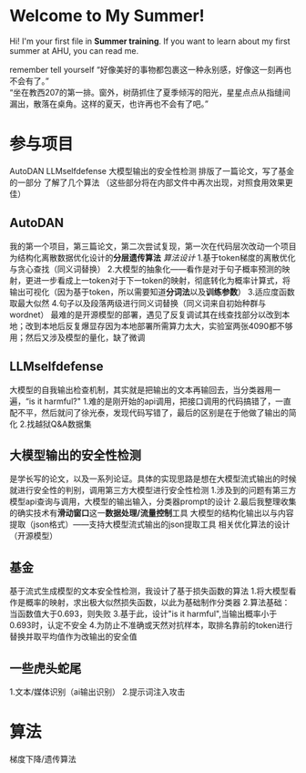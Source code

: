 # Welcome to My Summer!

Hi! I'm your first file in **Summer training**. If you want to learn about my first summer at AHU, you can read me.  

remember tell yourself “好像美好的事物都包裹这一种永别感，好像这一刻再也不会有了。”  
“坐在教西207的第一排。窗外，树荫抓住了夏季倾泻的阳光，星星点点从指缝间漏出，散落在桌角。这样的夏天，也许再也不会有了吧。”

# 参与项目

AutoDAN
LLMselfdefense
大模型输出的安全性检测
排版了一篇论文，写了基金的一部分
了解了几个算法
（这些部分将在内部文件中再次出现，对照食用效果更佳）

## AutoDAN

我的第一个项目，第三篇论文，第二次尝试复现，第一次在代码层次改动一个项目
为结构化离散数据优化设计的**分层遗传算法**
*算法设计*
 <tab>1.基于token梯度的离散优化与贪心查找（同义词替换）
 <tab>2.大模型的抽象化——看作是对于句子概率预测的映射，更进一步看成上一token对于下一token的映射，彻底转化为概率计算式，将输出可视化（因为基于token，所以需要知道**分词法**以及**训练参数**）
 <tab>3.适应度函数取最大似然
  <tab>4.句子以及段落两级进行同义词替换（同义词来自初始种群与wordnet）
  <tab>最难的是开源模型的部署，遇见了反复调试其在线查找部分以改到本地；改到本地后反复爆显存因为本地部署所需算力太大，实验室两张4090都不够用；然后又涉及模型的量化，缺了微调
## LLMselfdefense

大模型的自我输出检查机制，其实就是把输出的文本再输回去，当分类器用一遍，“is it harmful?"
<tab>1.难的是刚开始的api调用，把接口调用的代码搞错了，一直配不平，然后就问了徐光泰，发现代码写错了，最后的区别是在于他做了输出的简化
<tab>2.找越狱Q&A数据集

## 大模型输出的安全性检测

是学长写的论文，以及一系列论证。具体的实现思路是想在大模型流式输出的时候就进行安全性的判别，调用第三方大模型进行安全性检测
<tab>1.涉及到的问题有第三方模型api查询与调用，大模型的输出输入，分类器prompt的设计
<tab>2.最后我整理收集的确实技术有**滑动窗口**这一**数据处理/流量控制**工具
大模型的结构化输出以与内容提取（json格式）——支持大模型流式输出的json提取工具
相关优化算法的设计（开源模型）

## 基金

基于流式生成模型的文本安全性检测，我设计了基于损失函数的算法
<tab>1.将大模型看作是概率的映射，求出极大似然损失函数，以此为基础制作分类器
<tab>2.算法基础：当函数值大于0.693，则失败
<tab>3.基于此，设计"is it harmful",当输出概率小于0.693时，认定不安全
<tab>4.为防止不准确或天然对抗样本，取排名靠前的token进行替换并取平均值作为改输出的安全值

## 一些虎头蛇尾

1.文本/媒体识别（ai输出识别）
2.提示词注入攻击

# 算法

梯度下降/遗传算法
